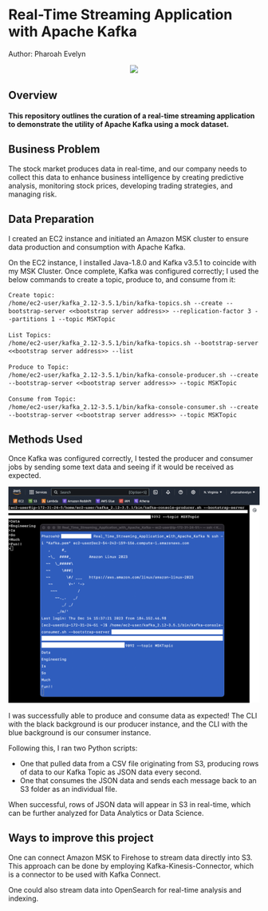 # Real-Time Streaming Application with Apache Kafka

Author: Pharoah Evelyn

<p align="center">
    <img src="https://github.com/Pharoah0/Real-Time-Streaming-Application-with-Apache-Kafka/blob/main/images/kafka_diagram.png" />
</p>

## Overview

#### This repository outlines the curation of a real-time streaming application to demonstrate the utility of Apache Kafka using a mock dataset.

## Business Problem

The stock market produces data in real-time, and our company needs to collect this data to enhance business intelligence by creating predictive analysis, monitoring stock prices, developing trading strategies, and managing risk.

## Data Preparation

I created an EC2 instance and initiated an Amazon MSK cluster to ensure data production and consumption with Apache Kafka.

On the EC2 instance, I installed Java-1.8.0 and Kafka v3.5.1 to coincide with my MSK Cluster. Once complete, Kafka was configured correctly; I used the below commands to create a topic, produce to, and consume from it:

```
Create topic:
/home/ec2-user/kafka_2.12-3.5.1/bin/kafka-topics.sh --create --bootstrap-server <<bootstrap server address>> --replication-factor 3 --partitions 1 --topic MSKTopic

List Topics:
/home/ec2-user/kafka_2.12-3.5.1/bin/kafka-topics.sh --bootstrap-server <<bootstrap server address>> --list

Produce to Topic:
/home/ec2-user/kafka_2.12-3.5.1/bin/kafka-console-producer.sh --create --bootstrap-server <<bootstrap server address>> --topic MSKTopic

Consume from Topic:
/home/ec2-user/kafka_2.12-3.5.1/bin/kafka-console-consumer.sh --create --bootstrap-server <<bootstrap server address>> --topic MSKTopic
```

## Methods Used

Once Kafka was configured correctly, I tested the producer and consumer jobs by sending some text data and seeing if it would be received as expected.

<p align="center">
    <img src="https://github.com/Pharoah0/Real-Time-Streaming-Application-with-Apache-Kafka/blob/main/images/kafka_test.png" />
</p>

I was successfully able to produce and consume data as expected!
The CLI with the black background is our producer instance, and the CLI with the blue background is our consumer instance.

Following this, I ran two Python scripts:

- One that pulled data from a CSV file originating from S3, producing rows of data to our Kafka Topic as JSON data every second.
- One that consumes the JSON data and sends each message back to an S3 folder as an individual file.

When successful, rows of JSON data will appear in S3 in real-time, which can be further analyzed for Data Analytics or Data Science.

## Ways to improve this project

One can connect Amazon MSK to Firehose to stream data directly into S3. This approach can be done by employing Kafka-Kinesis-Connector, which is a connector to be used with Kafka Connect.

One could also stream data into OpenSearch for real-time analysis and indexing.
